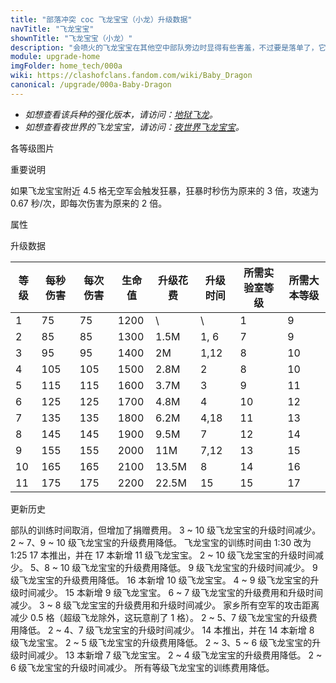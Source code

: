 ```yaml
---
title: "部落冲突 coc 飞龙宝宝（小龙）升级数据"
navTitle: "飞龙宝宝"
shownTitle: "飞龙宝宝（小龙）"
description: "会喷火的飞龙宝宝在其他空中部队旁边时显得有些害羞，不过要是落单了，它可会大发雷霆。当周围没有其他空中部队时，飞龙宝宝会变得狂暴，攻击伤害和攻击速度都会提升。"
module: upgrade-home
imgFolder: home_tech/000a
wiki: https://clashofclans.fandom.com/wiki/Baby_Dragon
canonical: /upgrade/000a-Baby-Dragon
---
```


- *如想查看该兵种的强化版本，请访问：[地狱飞龙](/upgrade/0604-Inferno-Dragon)。*
- *如想查看夜世界的飞龙宝宝，请访问：[夜世界飞龙宝宝](/upgrade/1005-Baby-Dragon)。*

<UnitInfo :folder="$frontmatter.imgFolder" imgSrc="Baby_Dragon_info.png" :imgAlt="$frontmatter.navTitle" :description="$frontmatter.description" />

<SmallTitle>各等级图片</SmallTitle>

<Panel>
    <UnitImgGroup :folder="$frontmatter.imgFolder">
        <UnitImg imgTitle="1 - 2 级" imgSrc="Baby_Dragon1.png" />
        <UnitImg imgTitle="3 级" imgSrc="Baby_Dragon3.png" />
        <UnitImg imgTitle="4 级" imgSrc="Baby_Dragon4.png" />
        <UnitImg imgTitle="5 级" imgSrc="Baby_Dragon5.png" />
        <UnitImg imgTitle="6 级" imgSrc="Baby_Dragon6.png" />
        <UnitImg imgTitle="7 级" imgSrc="Baby_Dragon7.png" />
        <UnitImg imgTitle="8 级" imgSrc="Baby_Dragon8.png" />
        <UnitImg imgTitle="9 级" imgSrc="Baby_Dragon9.png" />
        <UnitImg imgTitle="10 级" imgSrc="Baby_Dragon10.png" />
        <UnitImg imgTitle="11 级" imgSrc="Baby_Dragon11.png" />
    </UnitImgGroup>
</Panel>

<SmallTitle>重要说明</SmallTitle>

如果飞龙宝宝附近 4.5 格无空军会触发狂暴，狂暴时秒伤为原来的 3 倍，攻速为 0.67 秒/次，即每次伤害为原来的 2 倍。

<SmallTitle>属性</SmallTitle>

<UnitProperties>
    <UnitProperty pKey="部队类型" pValue="空中单位" />
    <UnitProperty pKey="攻击偏好" pValue="无" />
    <UnitProperty pKey="伤害类型" pValue="范围伤害" />
    <UnitProperty pKey="伤害半径" pValue="0.3 格" />
    <UnitProperty pKey="攻击的目标" pValue="地面和空中目标" />
    <UnitProperty pKey="占据人口" pValue="10" />
    <UnitProperty pKey="移动速度" pValue="2.5 格/秒" />
    <UnitProperty pKey="攻击速度" pValue="1 秒/次" />
    <UnitProperty pKey="攻击距离" pValue="2.25 格" />
    <UnitProperty pKey="所需训练营等级" pValue="11" />
    <UnitProperty pKey="所需大本等级" pValue="9" />
    <UnitProperty pKey="训练时间" pValue="无" trainingSystem="2025" />
    <UnitProperty pKey="捐赠费用" pValue="5,5,15000,Elixir" :isDonationCost="true" />
</UnitProperties>

<SmallTitle>升级数据</SmallTitle>

<script setup>
const tableExtraInfo = [
    {
        "column": 4,
        "type": "cost",
        "gpClass": "research",
        "icon": "Elixir"
    },
    {
        "column": 5,
        "type": "time",
        "gpClass": "research"
    }
];
</script>

<UnitTable :tableExtraInfo="tableExtraInfo">

| 等级 |  每秒伤害 | 每次伤害 | 生命值 | 升级花费|  升级时间  |所需实验室等级|所需大本等级|
| ---- |   ----   |   ----  |  ---- |   ----  |    ----   |    ----     |   ----    |
|   1  |     75   |    75   |  1200 |      \  |       \   |      1      |     9     |
|   2  |     85   |    85   |  1300 |   1.5M  |    1, 6   |      7      |     9     |
|   3  |     95   |    95   |  1400 |     2M  |    1,12   |      8      |    10     |
|   4  |    105   |   105   |  1500 |   2.8M  |    2      |      8      |    10     |
|   5  |    115   |   115   |  1600 |   3.7M  |    3      |      9      |    11     |
|   6  |    125   |   125   |  1700 |   4.8M  |    4      |     10      |    12     |
|   7  |    135   |   135   |  1800 |   6.2M  |    4,18   |     11      |    13     |
|   8  |    145   |   145   |  1900 |   9.5M  |    7      |     12      |    14     |
|   9  |    155   |   155   |  2000 |    11M  |    7,12   |     13      |    15     |
|  10  |    165   |   165   |  2100 |  13.5M  |    8      |     14      |    16     |
|  11  |    175   |   175   |  2200 |  22.5M  |   15      |     15      |    17     |
</UnitTable>

<SmallTitle>更新历史</SmallTitle>

<Timeline>
    <TimelineItem date="2025/03/27">
        <TimelineRow>部队的训练时间取消，但增加了捐赠费用。</TimelineRow>
    </TimelineItem>
    <TimelineItem date="2025/03/24">
        <TimelineRow>3 ~ 10 级飞龙宝宝的升级时间减少。</TimelineRow>
        <TimelineRow>2 ~ 7、9 ~ 10 级飞龙宝宝的升级费用降低。</TimelineRow>
    </TimelineItem>
    <TimelineItem date="2025/02/10">
        <TimelineRow>飞龙宝宝的训练时间由 1:30 改为 1:25</TimelineRow>
    </TimelineItem>
    <TimelineItem date="2024/11/25">
        <TimelineRow>17 本推出，并在 17 本新增 11 级飞龙宝宝。</TimelineRow>
        <TimelineRow>2 ~ 10 级飞龙宝宝的升级时间减少。</TimelineRow>
        <TimelineRow>5、8 ~ 10 级飞龙宝宝的升级费用降低。</TimelineRow>
    </TimelineItem>
    <TimelineItem date="2024/06/18">
        <TimelineRow>9 级飞龙宝宝的升级时间减少。</TimelineRow>
        <TimelineRow>9 级飞龙宝宝的升级费用降低。</TimelineRow>
    </TimelineItem>
    <TimelineItem date="2024/02/27">
        <TimelineRow>16 本新增 10 级飞龙宝宝。</TimelineRow>
    </TimelineItem>
    <TimelineItem date="2023/12/12">
        <TimelineRow>4 ~ 9 级飞龙宝宝的升级时间减少。</TimelineRow>
    </TimelineItem>
    <TimelineItem date="2023/06/12">
        <TimelineRow>15 本新增 9 级飞龙宝宝。</TimelineRow>
        <TimelineRow>6 ~ 7 级飞龙宝宝的升级费用和升级时间减少。</TimelineRow>
    </TimelineItem>
    <TimelineItem date="2022/10/10">
        <TimelineRow>3 ~ 8 级飞龙宝宝的升级费用和升级时间减少。</TimelineRow>
    </TimelineItem>
    <TimelineItem date="2022/05/02">
        <TimelineRow>家乡所有空军的攻击距离减少 0.5 格（超级飞龙除外，这玩意削了 1 格）。</TimelineRow>
    </TimelineItem>
    <TimelineItem date="2021/12/09">
        <TimelineRow>2 ~ 5、7 级飞龙宝宝的升级费用降低。</TimelineRow>
        <TimelineRow>2 ~ 4、7 级飞龙宝宝的升级时间减少。</TimelineRow>
    </TimelineItem>
    <TimelineItem date="2021/04/12">
        <TimelineRow>14 本推出，并在 14 本新增 8 级飞龙宝宝。</TimelineRow>
        <TimelineRow>2 ~ 5 级飞龙宝宝的升级费用降低。</TimelineRow>
        <TimelineRow>2 ~ 3、5 ~ 6 级飞龙宝宝的升级时间减少。</TimelineRow>
    </TimelineItem>
    <TimelineItem date="2020/06/22">
        <TimelineRow>13 本新增 7 级飞龙宝宝。</TimelineRow>
    </TimelineItem>
    <TimelineItem date="2020/03/30">
        <TimelineRow>2 ~ 4 级飞龙宝宝的升级费用降低。</TimelineRow>
    </TimelineItem>
    <TimelineItem date="2019/04/02">
        <TimelineRow>2 ~ 6 级飞龙宝宝的升级时间减少。</TimelineRow>
        <TimelineRow>所有等级飞龙宝宝的训练费用降低。</TimelineRow>
    </TimelineItem>
    <TimelineItem :historyBottom="true" />
</Timeline>